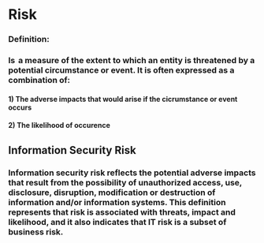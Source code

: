 # Risk

### Definition:

### Is  a measure of the extent to which an entity is threatened by a potential circumstance or event. It is often expressed as a combination of:

#### 1) The adverse impacts that would arise if the cicrumstance or event occurs

#### 2) The likelihood of occurence

## Information Security Risk

### Information security risk reflects the potential adverse impacts that result from the possibility of unauthorized access, use, disclosure, disruption, modification or destruction of information and/or information systems. This definition represents that risk is associated with threats, impact and likelihood, and it also indicates that IT risk is a subset of business risk. 
